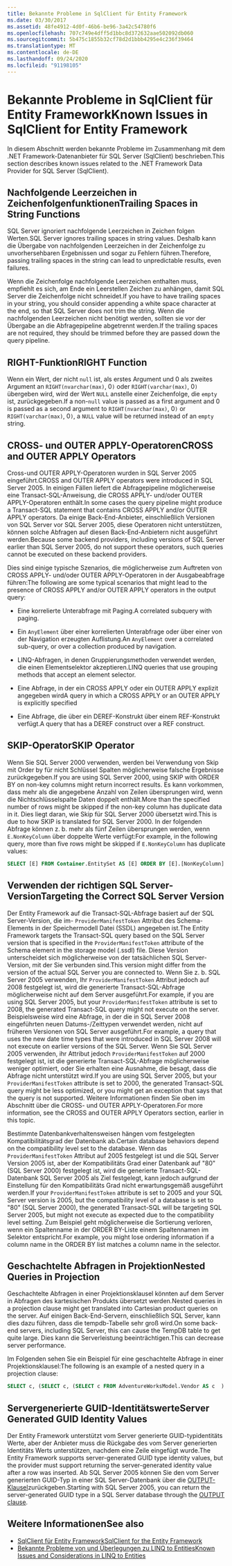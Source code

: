 ```yaml
---
title: Bekannte Probleme in SqlClient für Entity Framework
ms.date: 03/30/2017
ms.assetid: 48fe4912-4d0f-46b6-be96-3a42c54780f6
ms.openlocfilehash: 707c749e4dff5d1bbc8d372632aae502092db060
ms.sourcegitcommit: 5b475c1855b32cf78d2d1bbb4295e4c236f39464
ms.translationtype: MT
ms.contentlocale: de-DE
ms.lasthandoff: 09/24/2020
ms.locfileid: "91198105"
---
```

# <a name="known-issues-in-sqlclient-for-entity-framework"></a><span data-ttu-id="2782e-102">Bekannte Probleme in SqlClient für Entity Framework</span><span class="sxs-lookup"><span data-stu-id="2782e-102">Known Issues in SqlClient for Entity Framework</span></span>

<span data-ttu-id="2782e-103">In diesem Abschnitt werden bekannte Probleme im Zusammenhang mit dem .NET Framework-Datenanbieter für SQL Server (SqlClient) beschrieben.</span><span class="sxs-lookup"><span data-stu-id="2782e-103">This section describes known issues related to the .NET Framework Data Provider for SQL Server (SqlClient).</span></span>  
  
## <a name="trailing-spaces-in-string-functions"></a><span data-ttu-id="2782e-104">Nachfolgende Leerzeichen in Zeichenfolgenfunktionen</span><span class="sxs-lookup"><span data-stu-id="2782e-104">Trailing Spaces in String Functions</span></span>  

 <span data-ttu-id="2782e-105">SQL Server ignoriert nachfolgende Leerzeichen in Zeichen folgen Werten.</span><span class="sxs-lookup"><span data-stu-id="2782e-105">SQL Server ignores trailing spaces in string values.</span></span> <span data-ttu-id="2782e-106">Deshalb kann die Übergabe von nachfolgenden Leerzeichen in der Zeichenfolge zu unvorhersehbaren Ergebnissen und sogar zu Fehlern führen.</span><span class="sxs-lookup"><span data-stu-id="2782e-106">Therefore, passing trailing spaces in the string can lead to unpredictable results, even failures.</span></span>  
  
 <span data-ttu-id="2782e-107">Wenn die Zeichenfolge nachfolgende Leerzeichen enthalten muss, empfiehlt es sich, am Ende ein Leerstellen Zeichen zu anhängen, damit SQL Server die Zeichenfolge nicht schneidet.</span><span class="sxs-lookup"><span data-stu-id="2782e-107">If you have to have trailing spaces in your string, you should consider appending a white space character at the end, so that SQL Server does not trim the string.</span></span> <span data-ttu-id="2782e-108">Wenn die nachfolgenden Leerzeichen nicht benötigt werden, sollten sie vor der Übergabe an die Abfragepipeline abgetrennt werden.</span><span class="sxs-lookup"><span data-stu-id="2782e-108">If the trailing spaces are not required, they should be trimmed before they are passed down the query pipeline.</span></span>  
  
## <a name="right-function"></a><span data-ttu-id="2782e-109">RIGHT-Funktion</span><span class="sxs-lookup"><span data-stu-id="2782e-109">RIGHT Function</span></span>  

 <span data-ttu-id="2782e-110">Wenn ein Wert, der nicht `null` ist, als erstes Argument und 0 als zweites Argument an `RIGHT(nvarchar(max)`, 0`)` oder `RIGHT(varchar(max)`, 0`)` übergeben wird, wird der Wert `NULL` anstelle einer Zeichenfolge, die `empty` ist, zurückgegeben.</span><span class="sxs-lookup"><span data-stu-id="2782e-110">If a non-`null` value is passed as a first argument and 0 is passed as a second argument to `RIGHT(nvarchar(max)`, 0`)` or `RIGHT(varchar(max)`, 0`)`, a `NULL` value will be returned instead of an `empty` string.</span></span>  
  
## <a name="cross-and-outer-apply-operators"></a><span data-ttu-id="2782e-111">CROSS- und OUTER APPLY-Operatoren</span><span class="sxs-lookup"><span data-stu-id="2782e-111">CROSS and OUTER APPLY Operators</span></span>  

 <span data-ttu-id="2782e-112">Cross-und OUTER APPLY-Operatoren wurden in SQL Server 2005 eingeführt.</span><span class="sxs-lookup"><span data-stu-id="2782e-112">CROSS and OUTER APPLY operators were introduced in SQL Server 2005.</span></span> <span data-ttu-id="2782e-113">In einigen Fällen liefert die Abfragepipeline möglicherweise eine Transact-SQL-Anweisung, die CROSS APPLY- und/oder OUTER APPLY-Operatoren enthält.</span><span class="sxs-lookup"><span data-stu-id="2782e-113">In some cases the query pipeline might produce a Transact-SQL statement that contains CROSS APPLY and/or OUTER APPLY operators.</span></span> <span data-ttu-id="2782e-114">Da einige Back-End-Anbieter, einschließlich Versionen von SQL Server vor SQL Server 2005, diese Operatoren nicht unterstützen, können solche Abfragen auf diesen Back-End-Anbietern nicht ausgeführt werden.</span><span class="sxs-lookup"><span data-stu-id="2782e-114">Because some backend providers, including versions of SQL Server earlier than SQL Server 2005, do not support these operators, such queries cannot be executed on these backend providers.</span></span>  
  
 <span data-ttu-id="2782e-115">Dies sind einige typische Szenarios, die möglicherweise zum Auftreten von CROSS APPLY- und/oder OUTER APPLY-Operatoren in der Ausgabeabfrage führen:</span><span class="sxs-lookup"><span data-stu-id="2782e-115">The following are some typical scenarios that might lead to the presence of CROSS APPLY and/or OUTER APPLY operators in the output query:</span></span>  
  
- <span data-ttu-id="2782e-116">Eine korrelierte Unterabfrage mit Paging.</span><span class="sxs-lookup"><span data-stu-id="2782e-116">A correlated subquery with paging.</span></span>  
  
- <span data-ttu-id="2782e-117">Ein `AnyElement` über einer korrelierten Unterabfrage oder über einer von der Navigation erzeugten Auflistung.</span><span class="sxs-lookup"><span data-stu-id="2782e-117">An `AnyElement` over a correlated sub-query, or over a collection produced by navigation.</span></span>  
  
- <span data-ttu-id="2782e-118">LINQ-Abfragen, in denen Gruppierungsmethoden verwendet werden, die einen Elementselektor akzeptieren.</span><span class="sxs-lookup"><span data-stu-id="2782e-118">LINQ queries that use grouping methods that accept an element selector.</span></span>  
  
- <span data-ttu-id="2782e-119">Eine Abfrage, in der ein CROSS APPLY oder ein OUTER APPLY explizit angegeben wird</span><span class="sxs-lookup"><span data-stu-id="2782e-119">A query in which a CROSS APPLY or an OUTER APPLY is explicitly specified</span></span>  
  
- <span data-ttu-id="2782e-120">Eine Abfrage, die über ein DEREF-Konstrukt über einem REF-Konstrukt verfügt.</span><span class="sxs-lookup"><span data-stu-id="2782e-120">A query that has a DEREF construct over a REF construct.</span></span>  
  
## <a name="skip-operator"></a><span data-ttu-id="2782e-121">SKIP-Operator</span><span class="sxs-lookup"><span data-stu-id="2782e-121">SKIP Operator</span></span>  

 <span data-ttu-id="2782e-122">Wenn Sie SQL Server 2000 verwenden, werden bei Verwendung von Skip mit Order by für nicht Schlüssel Spalten möglicherweise falsche Ergebnisse zurückgegeben.</span><span class="sxs-lookup"><span data-stu-id="2782e-122">If you are using SQL Server 2000, using SKIP with ORDER BY on non-key columns might return incorrect results.</span></span> <span data-ttu-id="2782e-123">Es kann vorkommen, dass mehr als die angegebene Anzahl von Zeilen übersprungen wird, wenn die Nichtschlüsselspalte Daten doppelt enthält.</span><span class="sxs-lookup"><span data-stu-id="2782e-123">More than the specified number of rows might be skipped if the non-key column has duplicate data in it.</span></span> <span data-ttu-id="2782e-124">Dies liegt daran, wie Skip für SQL Server 2000 übersetzt wird.</span><span class="sxs-lookup"><span data-stu-id="2782e-124">This is due to how SKIP is translated for SQL Server 2000.</span></span> <span data-ttu-id="2782e-125">In der folgenden Abfrage können z. b. mehr als fünf Zeilen übersprungen werden, wenn `E.NonKeyColumn` über doppelte Werte verfügt:</span><span class="sxs-lookup"><span data-stu-id="2782e-125">For example, in the following query, more than five rows might be skipped if `E.NonKeyColumn` has duplicate values:</span></span>  
  
```sql  
SELECT [E] FROM Container.EntitySet AS [E] ORDER BY [E].[NonKeyColumn] DESC SKIP 5L  
```  
  
## <a name="targeting-the-correct-sql-server-version"></a><span data-ttu-id="2782e-126">Verwenden der richtigen SQL Server-Version</span><span class="sxs-lookup"><span data-stu-id="2782e-126">Targeting the Correct SQL Server Version</span></span>  

 <span data-ttu-id="2782e-127">Der Entity Framework auf die Transact-SQL-Abfrage basiert auf der SQL Server-Version, die im- `ProviderManifestToken` Attribut des Schema-Elements in der Speichermodell Datei (SSDL) angegeben ist.</span><span class="sxs-lookup"><span data-stu-id="2782e-127">The Entity Framework targets the Transact-SQL query based on the SQL Server version that is specified in the `ProviderManifestToken` attribute of the Schema element in the storage model (.ssdl) file.</span></span> <span data-ttu-id="2782e-128">Diese Version unterscheidet sich möglicherweise von der tatsächlichen SQL Server-Version, mit der Sie verbunden sind.</span><span class="sxs-lookup"><span data-stu-id="2782e-128">This version might differ from the version of the actual SQL Server you are connected to.</span></span> <span data-ttu-id="2782e-129">Wenn Sie z. b. SQL Server 2005 verwenden, Ihr `ProviderManifestToken` Attribut jedoch auf 2008 festgelegt ist, wird die generierte Transact-SQL-Abfrage möglicherweise nicht auf dem Server ausgeführt.</span><span class="sxs-lookup"><span data-stu-id="2782e-129">For example, if you are using SQL Server 2005, but your `ProviderManifestToken` attribute is set to 2008, the generated Transact-SQL query might not execute on the server.</span></span> <span data-ttu-id="2782e-130">Beispielsweise wird eine Abfrage, in der die in SQL Server 2008 eingeführten neuen Datums-/Zeittypen verwendet werden, nicht auf früheren Versionen von SQL Server ausgeführt.</span><span class="sxs-lookup"><span data-stu-id="2782e-130">For example, a query that uses the new date time types that were introduced in SQL Server 2008 will not execute on earlier versions of the SQL Server.</span></span> <span data-ttu-id="2782e-131">Wenn Sie SQL Server 2005 verwenden, ihr Attribut jedoch `ProviderManifestToken` auf 2000 festgelegt ist, ist die generierte Transact-SQL-Abfrage möglicherweise weniger optimiert, oder Sie erhalten eine Ausnahme, die besagt, dass die Abfrage nicht unterstützt wird.</span><span class="sxs-lookup"><span data-stu-id="2782e-131">If you are using SQL Server 2005, but your `ProviderManifestToken` attribute is set to 2000, the generated Transact-SQL query might be less optimized, or you might get an exception that says that the query is not supported.</span></span> <span data-ttu-id="2782e-132">Weitere Informationen finden Sie oben im Abschnitt über die CROSS- und OUTER APPLY-Operatoren.</span><span class="sxs-lookup"><span data-stu-id="2782e-132">For more information, see the CROSS and OUTER APPLY Operators section, earlier in this topic.</span></span>  
  
 <span data-ttu-id="2782e-133">Bestimmte Datenbankverhaltensweisen hängen vom festgelegten Kompatibilitätsgrad der Datenbank ab.</span><span class="sxs-lookup"><span data-stu-id="2782e-133">Certain database behaviors depend on the compatibility level set to the database.</span></span> <span data-ttu-id="2782e-134">Wenn das `ProviderManifestToken` Attribut auf 2005 festgelegt ist und die SQL Server Version 2005 ist, aber der Kompatibilitäts Grad einer Datenbank auf "80" (SQL Server 2000) festgelegt ist, wird die generierte Transact-SQL-Datenbank SQL Server 2005 als Ziel festgelegt, kann jedoch aufgrund der Einstellung für den Kompatibilitäts Grad nicht erwartungsgemäß ausgeführt werden.</span><span class="sxs-lookup"><span data-stu-id="2782e-134">If your `ProviderManifestToken` attribute is set to 2005 and your SQL Server version is 2005, but the compatibility level of a database is set to "80" (SQL Server 2000), the generated Transact-SQL will be targeting SQL Server 2005, but might not execute as expected due to the compatibility level setting.</span></span> <span data-ttu-id="2782e-135">Zum Beispiel geht möglicherweise die Sortierung verloren, wenn ein Spaltenname in der ORDER BY-Liste einem Spaltennamen im Selektor entspricht.</span><span class="sxs-lookup"><span data-stu-id="2782e-135">For example, you might lose ordering information if a column name in the ORDER BY list matches a column name in the selector.</span></span>  
  
## <a name="nested-queries-in-projection"></a><span data-ttu-id="2782e-136">Geschachtelte Abfragen in Projektion</span><span class="sxs-lookup"><span data-stu-id="2782e-136">Nested Queries in Projection</span></span>  

 <span data-ttu-id="2782e-137">Geschachtelte Abfragen in einer Projektionsklausel könnten auf dem Server in Abfragen des kartesischen Produkts übersetzt werden.</span><span class="sxs-lookup"><span data-stu-id="2782e-137">Nested queries in a projection clause might get translated into Cartesian product queries on the server.</span></span> <span data-ttu-id="2782e-138">Auf einigen Back-End-Servern, einschließlich SQL Server, kann dies dazu führen, dass die tempdb-Tabelle sehr groß wird.</span><span class="sxs-lookup"><span data-stu-id="2782e-138">On some back-end servers, including SQL Server, this can cause the TempDB table to get quite large.</span></span> <span data-ttu-id="2782e-139">Dies kann die Serverleistung beeinträchtigen.</span><span class="sxs-lookup"><span data-stu-id="2782e-139">This can decrease server performance.</span></span>  
  
 <span data-ttu-id="2782e-140">Im Folgenden sehen Sie ein Beispiel für eine geschachtelte Abfrage in einer Projektionsklausel:</span><span class="sxs-lookup"><span data-stu-id="2782e-140">The following is an example of a nested query in a projection clause:</span></span>  
  
```sql  
SELECT c, (SELECT c, (SELECT c FROM AdventureWorksModel.Vendor AS c  ) As Inner2 FROM AdventureWorksModel.JobCandidate AS c  ) As Inner1 FROM AdventureWorksModel.EmployeeDepartmentHistory AS c  
```  
  
## <a name="server-generated-guid-identity-values"></a><span data-ttu-id="2782e-141">Servergenerierte GUID-Identitätswerte</span><span class="sxs-lookup"><span data-stu-id="2782e-141">Server Generated GUID Identity Values</span></span>  

 <span data-ttu-id="2782e-142">Der Entity Framework unterstützt vom Server generierte GUID-typidentitäts Werte, aber der Anbieter muss die Rückgabe des vom Server generierten Identitäts Werts unterstützen, nachdem eine Zeile eingefügt wurde.</span><span class="sxs-lookup"><span data-stu-id="2782e-142">The Entity Framework supports server-generated GUID type identity values, but the provider must support returning the server-generated identity value after a row was inserted.</span></span> <span data-ttu-id="2782e-143">Ab SQL Server 2005 können Sie den vom Server generierten GUID-Typ in einer SQL Server-Datenbank über die [OUTPUT-Klausel](/sql/t-sql/queries/output-clause-transact-sql)zurückgeben.</span><span class="sxs-lookup"><span data-stu-id="2782e-143">Starting with SQL Server 2005, you can return the server-generated GUID type in a SQL Server database through the [OUTPUT clause](/sql/t-sql/queries/output-clause-transact-sql).</span></span>
  
## <a name="see-also"></a><span data-ttu-id="2782e-144">Weitere Informationen</span><span class="sxs-lookup"><span data-stu-id="2782e-144">See also</span></span>

- [<span data-ttu-id="2782e-145">SqlClient für Entity Framework</span><span class="sxs-lookup"><span data-stu-id="2782e-145">SqlClient for the Entity Framework</span></span>](sqlclient-for-the-entity-framework.md)
- [<span data-ttu-id="2782e-146">Bekannte Probleme von und Überlegungen zu LINQ to Entities</span><span class="sxs-lookup"><span data-stu-id="2782e-146">Known Issues and Considerations in LINQ to Entities</span></span>](./language-reference/known-issues-and-considerations-in-linq-to-entities.md)
